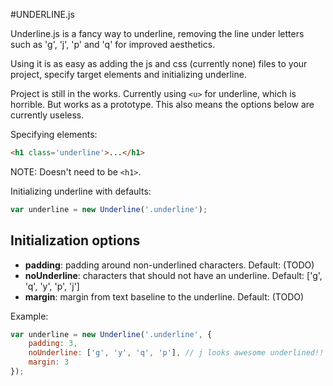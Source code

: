 #UNDERLINE.js

Underline.js is a fancy way to underline, removing the line under letters such as 'g', 'j', 'p' and 'q' for improved aesthetics.

Using it is as easy as adding the js and css (currently none) files to your project, specify target elements and initializing underline.

Project is still in the works. Currently using ```<u>``` for underline, which is horrible. But works as a prototype. This also means the options below are currently useless.

Specifying elements:
```html
<h1 class='underline'>...</h1>
```
NOTE: Doesn't need to be ```<h1>```.

Initializing underline with defaults:
```javascript
var underline = new Underline('.underline');
```

## Initialization options
* __padding__: padding around non-underlined characters. Default: (TODO)
* __noUnderline__: characters that should not have an underline. Default: ['g', 'q', 'y', 'p', 'j']
* __margin__: margin from text baseline to the underline. Default: (TODO)

Example: 
```javascript
var underline = new Underline('.underline', {
    padding: 3,
    noUnderline: ['g', 'y', 'q', 'p'], // j looks awesome underlined!!
    margin: 3
});
```
